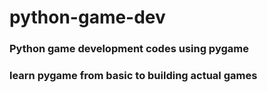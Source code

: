 # python-game-dev

### Python game development codes using pygame
### learn pygame from basic to building actual games
